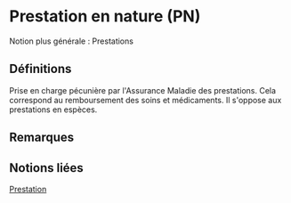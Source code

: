 # Prestation en nature (PN)
<!-- SPDX-License-Identifier: MPL-2.0 -->

Notion plus générale : Prestations

## Définitions

Prise en charge pécunière par l'Assurance Maladie des prestations. Cela correspond au remboursement des soins et médicaments. Il s'oppose aux prestations en espèces.

## Remarques

## Notions liées

[Prestation](prestation.md)

